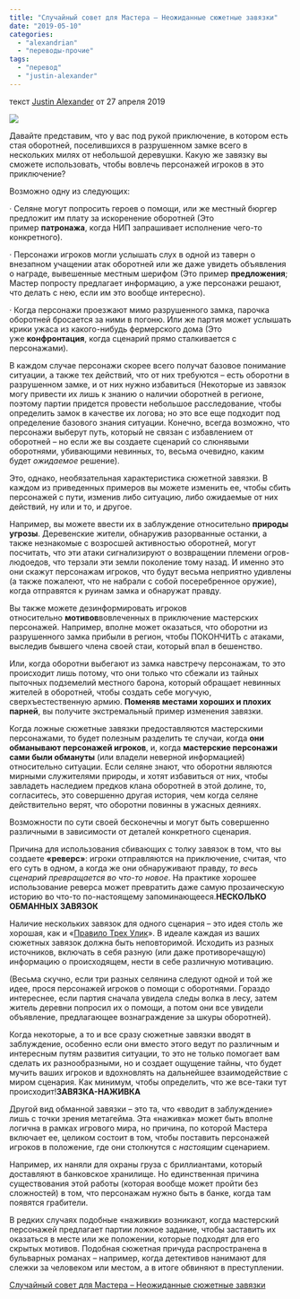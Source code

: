 ```yaml
---
title: "Случайный совет для Мастера – Неожиданные сюжетные завязки"
date: "2019-05-10"
categories: 
  - "alexandrian"
  - "переводы-прочие"
tags: 
  - "перевод"
  - "justin-alexander"
---
```


текст [Justin Alexander](https://vk.com/away.php?to=https://thealexandrian.net/about&cc_key=) от 27 апреля 2019

![](images/Uas-27xoWOA.jpg)

Давайте представим, что у вас под рукой приключение, в котором есть стая оборотней, поселившихся в разрушенном замке всего в нескольких милях от небольшой деревушки. Какую же завязку вы сможете использовать, чтобы вовлечь персонажей игроков в это приключение?

Возможно одну из следующих:

· Селяне могут попросить героев о помощи, или же местный бюргер предложит им плату за искоренение оборотней (Это пример **патронажа**, когда НИП запрашивает исполнение чего-то конкретного).

· Персонажи игроков могли услышать слух в одной из таверн о внезапном учащении атак оборотней или же даже увидеть объявления о награде, вывешенные местным шерифом (Это пример **предложения**; Мастер попросту предлагает информацию, а уже персонажи решают, что делать с нею, если им это вообще интересно).

· Когда персонажи проезжают мимо разрушенного замка, парочка оборотней бросается за ними в погоню. Или же партия может услышать крики ужаса из какого-нибудь фермерского дома (Это уже **конфронтация**, когда сценарий прямо сталкивается с персонажами).

В каждом случае персонажи скорее всего получат базовое понимание ситуации, а также тех действий, что от них требуются – есть оборотни в разрушенном замке, и от них нужно избавиться (Некоторые из завязок могу привести их лишь к знанию о наличии оборотней в регионе, поэтому партии придется провести небольшое расследование, чтобы определить замок в качестве их логова; но это все еще подходит под определение базового знания ситуации. Конечно, всегда возможно, что персонажи выберут путь, который не связан с избавлением от оборотней – но если же вы создаете сценарий со слюнявыми оборотнями, убивающими невинных, то, весьма очевидно, каким будет _ожидаемое_ решение).

Это, однако, необязательная характеристика сюжетной завязки. В каждом из приведенных примеров вы можете изменить ее, чтобы сбить персонажей с пути, изменив либо ситуацию, либо ожидаемые от них действий, ну или и то, и другое.

Например, вы можете ввести их в заблуждение относительно **природы угрозы**. Деревенские жители, обнаружив разорванные останки, а также незнакомые с возросшей активностью оборотней, могут посчитать, что эти атаки сигнализируют о возвращении племени огров-людоедов, что терзали эти земли поколение тому назад. И именно это они скажут персонажам игроков, что будут весьма неприятно удивлены (а также пожалеют, что не набрали с собой посеребренное оружие), когда отправятся к руинам замка и обнаружат правду.

Вы также можете дезинформировать игроков относительно **мотивов**вовлеченных в приключение мастерских персонажей. Например, вполне может оказаться, что оборотни из разрушенного замка прибыли в регион, чтобы ПОКОНЧИТЬ с атаками, выследив бывшего члена своей стаи, который впал в бешенство.

Или, когда оборотни выбегают из замка навстречу персонажам, то это происходит лишь потому, что они только что сбежали из тайных пыточных подземелий местного барона, который обращает невинных жителей в оборотней, чтобы создать себе могучую, сверхъестественную армию. **Поменяв местами хороших и плохих парней**, вы получите экстремальный пример изменения завязки.

Когда ложные сюжетные завязки предоставляются мастерскими персонажами, то будет полезным разделить те случаи, когда **они обманывают персонажей игроков**, и, когда **мастерские персонажи сами были обмануты** (или владели неверной информацией) относительно ситуации. Если селяне знают, что оборотни являются мирными служителями природы, и хотят избавиться от них, чтобы завладеть наследием предков клана оборотней в этой долине, то, согласитесь, это совершенно другая история, чем когда селяне действительно верят, что оборотни повинны в ужасных деяниях.

Возможности по сути своей бесконечны и могут быть совершенно различными в зависимости от деталей конкретного сценария.

Причина для использования сбивающих с толку завязок в том, что вы создаете **«реверс»**: игроки отправляются на приключение, считая, что его суть в одном, а когда же они обнаруживают правду, _то весь сценарий превращается во что-то новое_. На практике хорошее использование реверса может превратить даже самую прозаическую историю во что-то по-настоящему запоминающееся.**НЕСКОЛЬКО ОБМАННЫХ ЗАВЯЗОК**

Наличие нескольких завязок для одного сценария – это идея столь же хорошая, как и «[Правило Трех Улик](https://vk.com/away.php?to=https%3A%2F%2Fthealexandrian.net%2Fwordpress%2F1118%2Froleplaying-games%2Fthree-clue-rule&cc_key=)». В идеале каждая из ваших сюжетных завязок должна быть неповторимой. Исходить из разных источников, включать в себя разную (или даже противоречащую) информацию о происходящем, нести в себе различную мотивацию.

(Весьма скучно, если три разных селянина следуют одной и той же идее, прося персонажей игроков о помощи с оборотнями. Гораздо интереснее, если партия сначала увидела следы волка в лесу, затем житель деревни попросил их о помощи, а потом они все увидели объявление, предлагающее вознаграждение за шкуры оборотней).

Когда некоторые, а то и все сразу сюжетные завязки вводят в заблуждение, особенно если они вместо этого ведут по различным и интересным путям развития ситуации, то это не только помогает вам сделать их разнообразными, но и создает ощущение тайны, что будет мучить ваших игроков и вдохновлять на дальнейшее взаимодействие с миром сценария. Как минимум, чтобы определить, что же все-таки тут происходит!**ЗАВЯЗКА-НАЖИВКА**

Другой вид обманной завязки – это та, что «вводит в заблуждение» лишь с точки зрения метагейма. Эта «наживка» может быть вполне логична в рамках игрового мира, но причина, по которой Мастера включает ее, целиком состоит в том, чтобы поставить персонажей игроков в положение, где они столкнутся с _настоящим_ сценарием.

Например, их наняли для охраны груза с бриллиантами, который доставляют в банковское хранилище. Но единственная причина существования этой работы (которая вообще может пройти без сложностей) в том, что персонажам нужно быть в банке, когда там появятся грабители.

В редких случаях подобные «наживки» возникают, когда мастерский персонажей предлагает партии ложное задание, чтобы заставить их оказаться в месте или же положении, которые подходят для его скрытых мотивов. Подобная сюжетная причуда распространена в бульварных романах – например, когда детективов нанимают для слежки за человеком или местом, а в итоге обвиняют в преступлении.

[Случайный совет для Мастера – Неожиданные сюжетные завязки  
](https://vk.com/@dungeonsandsuffering-sluchainyi-sovet-dlya-mastera-neozhidannye-suzhetnye-zavyazk)
